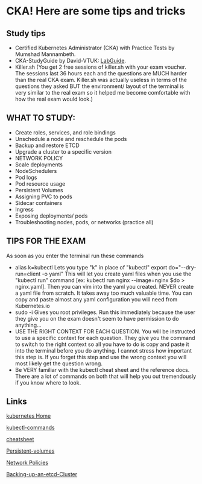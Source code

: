 # CKA! Here are some tips and tricks

## Study tips
- Certified Kubernetes Administrator (CKA) with Practice Tests by Mumshad Mannambeth.
- CKA-StudyGuide by David-VTUK: [LabGuide](https://github.com/David-VTUK/CKA-StudyGuide/tree/master/LabGuide).
- Killer.sh (You get 2 free sessions of killer.sh with your exam voucher. The sessions last 36 hours each and the questions are MUCH harder than the real CKA exam. Killer.sh was actually useless in terms of the questions they asked BUT the environment/ layout of the terminal is very similar to the real exam so it helped me become comfortable with how the real exam would look.)

## WHAT TO STUDY:
- Create roles, services, and role bindings
- Unschedule a node and reschedule the pods
- Backup and restore ETCD
- Upgrade a cluster to a specific version
- NETWORK POLICY
- Scale deployments
- NodeSchedulers
- Pod logs
- Pod resource usage
- Persistent Volumes
- Assigning PVC to pods
- Sidecar containers
- Ingress
- Exposing deployments/ pods
- Troubleshooting nodes, pods, or networks (practice all)

## TIPS FOR THE EXAM
As soon as you enter the terminal run these commands
- alias k=kubectl Lets you type "k" in place of "kubectl"
export do="--dry-run=client -o yaml" This will let you create yaml files when you use the "kubectl run" command [ex: kubectl run nginx --image=nginx $do > nginx.yaml]. Then you can vim into the yaml you created. NEVER create a yaml file from scratch. It takes away too much valuable time. You can copy and paste almost any yaml configuration you will need from Kubernetes.io
- sudo -i Gives you root privileges. Run this immediately because the user they give you on the exam doesn't seem to have permission to do anything...
- USE THE RIGHT CONTEXT FOR EACH QUESTION. You will be instructed to use a specific context for each question. They give you the command to switch to the right context so all you have to do is copy and paste it into the terminal before you do anything. I cannot stress how important this step is. If you forget this step and use the wrong context you will most likely get the question wrong.
- Be VERY familiar with the kubectl cheat sheet and the reference docs. There are a lot of commands on both that will help you out tremendously if you know where to look.

## Links
[kubernetes Home](https://kubernetes.io/docs/home/)

[kubectl-commands](https://kubernetes.io/docs/reference/generated/kubectl/kubectl-commands)

[cheatsheet](https://kubernetes.io/docs/reference/kubectl/cheatsheet/)

[Persistent-volumes](https://kubernetes.io/docs/concepts/storage/persistent-volumes/#persistent-volumes)

[Network Policies](https://kubernetes.io/docs/concepts/services-networking/network-policies/)

[Backing-up-an-etcd-Cluster](https://kubernetes.io/docs/tasks/administer-cluster/configure-upgrade-etcd/#backing-up-an-etcd-cluster)
